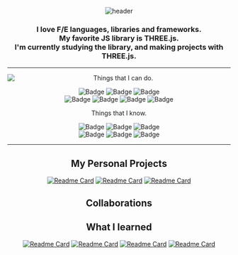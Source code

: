 <div align="center">

![header](https://capsule-render.vercel.app/api?type=waving&color=0:aaaaff,100:87CEEB&height=300&section=header&text=안녕하세요!👋&fontSize=90&animation=fadeIn&fontAlignY=38&desc=프론트엔드(백엔드도%20조금)를%20꿈꾸는%20이명재%20학생입니다.😁&descAlignY=51&descAlign=62)
</div>
<h3 align="center">
I love F/E languages, libraries and frameworks.<br>
My favorite JS library is THREE.js.<br>
I'm currently studying the library, and making projects with THREE.js.
</h3>

___

<div align="center">
<img align="left" src="https://github-readme-stats.vercel.app/api?username=arkk200&show_icons=true" />
<div align="center">
Things that I can do.
<div>

![Badge](https://img.shields.io/badge/Three.js-191919.svg?style=flat&logo=Three.js)
![Badge](https://img.shields.io/badge/React-191919.svg?style=flat&logo=React)
![Badge](https://img.shields.io/badge/ReactNative-191919.svg?style=flat&logo=React)<br>
![Badge](https://img.shields.io/badge/styled‐components-white.svg?style=flat&logo=styled-components)
![Badge](https://img.shields.io/badge/Svelte-white.svg?style=flat&logo=Svelte)
![Badge](https://img.shields.io/badge/JavaScript-white.svg?style=flat&logo=JavaScript)
![Badge](https://img.shields.io/badge/TypeScript-white.svg?style=flat&logo=TypeScript)

<div align="center">
Things that I know.
</div>

![Badge](https://img.shields.io/badge/Python-white.svg?style=flat&logo=Python)
![Badge](https://img.shields.io/badge/C-191919.svg?style=flat&logo=C)
![Badge](https://img.shields.io/badge/PHP-white.svg?style=flat&logo=PHP)<br>
![Badge](https://img.shields.io/badge/Oracle-F80000.svg?style=flat&logo=Oracle)
![Badge](https://img.shields.io/badge/Redux-764ABC.svg?style=flat&logo=Redux)
![Badge](https://img.shields.io/badge/Lit-324FFF.svg?style=flat&logo=Lit)

</div>
</div>
</div>

___

<div align="center">

## My Personal Projects

[![Readme Card](https://github-readme-stats.vercel.app/api/pin/?username=arkk200&repo=chess)](https://github.com/arkk200/Chess)
[![Readme Card](https://github-readme-stats.vercel.app/api/pin/?username=arkk200&repo=4mok)](https://github.com/arkk200/4mok)
[![Readme Card](https://github-readme-stats.vercel.app/api/pin/?username=arkk200&repo=4mok_back-end)](https://github.com/arkk200/4mok_back-end)

## Collaborations

## What I learned
[![Readme Card](https://github-readme-stats.vercel.app/api/pin/?username=arkk200&repo=next.js)](https://github.com/arkk200/Next.js)
[![Readme Card](https://github-readme-stats.vercel.app/api/pin/?username=arkk200&repo=spring)](https://github.com/arkk200/Spring)
[![Readme Card](https://github-readme-stats.vercel.app/api/pin/?username=arkk200&repo=dart)](https://github.com/arkk200/Dart)
[![Readme Card](https://github-readme-stats.vercel.app/api/pin/?username=arkk200&repo=flutter)](https://github.com/arkk200/Flutter)

</div>

